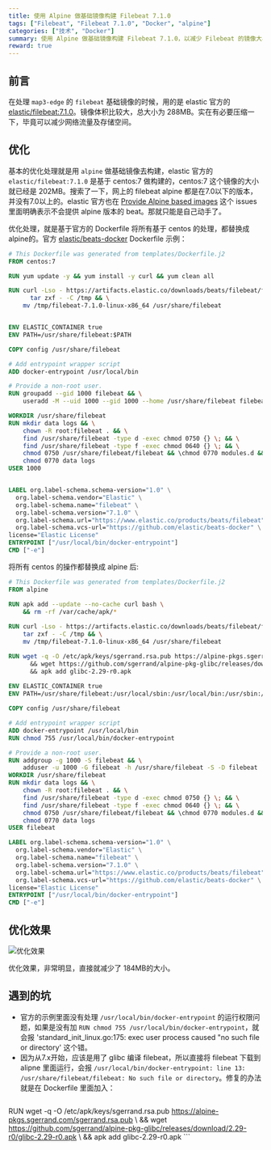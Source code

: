 ```yaml
---
title: 使用 Alpine 做基础镜像构建 Filebeat 7.1.0
tags: ["Filebeat", "Filebeat 7.1.0", "Docker", "alpine"]
categories: ["技术", "Docker"]
summary: 使用 Alpine 做基础镜像构建 Filebeat 7.1.0，以减少 Filebeat 的镜像大小
reward: true
---
```


## 前言

在处理 `map3-edge` 的 `filebeat` 基础镜像的时候，用的是 elastic 官方的 [elastic/filebeat:7.1.0](https://hub.docker.com/r/elastic/filebeat/)。镜像体积比较大，总大小为 288MB。实在有必要压缩一下，毕竟可以减少网络流量及存储空间。

## 优化

基本的优化处理就是用 `alpine` 做基础镜像去构建，elastic 官方的 `elastic/filebeat:7.1.0` 是基于 centos:7 做构建的，centos:7 这个镜像的大小就已经是 202MB。搜索了一下，网上的 filebeat alpine 都是在7.0以下的版本，并没有7.0以上的。elastic 官方也在 [Provide Alpine based images](https://github.com/elastic/beats-docker/issues/7) 这个 issues 里面明确表示不会提供 alpine 版本的 beat。那就只能是自己动手了。

优化处理，就是基于官方的 Dockerfile 将所有基于 centos 的处理，都替换成 alpine的。官方 [elastic/beats-docker](https://github.com/elastic/beats-docker) Dockerfile 示例：
```dockerfile
# This Dockerfile was generated from templates/Dockerfile.j2
FROM centos:7

RUN yum update -y && yum install -y curl && yum clean all

RUN curl -Lso - https://artifacts.elastic.co/downloads/beats/filebeat/filebeat-7.1.0-linux-x86_64.tar.gz | \
      tar zxf - -C /tmp && \
    mv /tmp/filebeat-7.1.0-linux-x86_64 /usr/share/filebeat


ENV ELASTIC_CONTAINER true
ENV PATH=/usr/share/filebeat:$PATH

COPY config /usr/share/filebeat

# Add entrypoint wrapper script
ADD docker-entrypoint /usr/local/bin

# Provide a non-root user.
RUN groupadd --gid 1000 filebeat && \
    useradd -M --uid 1000 --gid 1000 --home /usr/share/filebeat filebeat

WORKDIR /usr/share/filebeat
RUN mkdir data logs && \
    chown -R root:filebeat . && \
    find /usr/share/filebeat -type d -exec chmod 0750 {} \; && \
    find /usr/share/filebeat -type f -exec chmod 0640 {} \; && \
    chmod 0750 /usr/share/filebeat/filebeat && \chmod 0770 modules.d && \
    chmod 0770 data logs
USER 1000


LABEL org.label-schema.schema-version="1.0" \
  org.label-schema.vendor="Elastic" \
  org.label-schema.name="filebeat" \
  org.label-schema.version="7.1.0" \
  org.label-schema.url="https://www.elastic.co/products/beats/filebeat" \
  org.label-schema.vcs-url="https://github.com/elastic/beats-docker" \
license="Elastic License"
ENTRYPOINT ["/usr/local/bin/docker-entrypoint"]
CMD ["-e"]
```

将所有 centos 的操作都替换成 alpine 后:
```dockerfile
# This Dockerfile was generated from templates/Dockerfile.j2
FROM alpine

RUN apk add --update --no-cache curl bash \
    && rm -rf /var/cache/apk/*
    
RUN curl -Lso - https://artifacts.elastic.co/downloads/beats/filebeat/filebeat-7.1.0-linux-x86_64.tar.gz | \
    tar zxf - -C /tmp && \
    mv /tmp/filebeat-7.1.0-linux-x86_64 /usr/share/filebeat

RUN wget -q -O /etc/apk/keys/sgerrand.rsa.pub https://alpine-pkgs.sgerrand.com/sgerrand.rsa.pub \ 
      && wget https://github.com/sgerrand/alpine-pkg-glibc/releases/download/2.29-r0/glibc-2.29-r0.apk \ 
      && apk add glibc-2.29-r0.apk
      
ENV ELASTIC_CONTAINER true
ENV PATH=/usr/share/filebeat:/usr/local/sbin:/usr/local/bin:/usr/sbin:/usr/bin:/sbin:/bin

COPY config /usr/share/filebeat

# Add entrypoint wrapper script
ADD docker-entrypoint /usr/local/bin
RUN chmod 755 /usr/local/bin/docker-entrypoint

# Provide a non-root user.
RUN addgroup -g 1000 -S filebeat && \
    adduser -u 1000 -G filebeat -h /usr/share/filebeat -S -D filebeat
WORKDIR /usr/share/filebeat
RUN mkdir data logs && \
    chown -R root:filebeat . && \
    find /usr/share/filebeat -type d -exec chmod 0750 {} \; && \
    find /usr/share/filebeat -type f -exec chmod 0640 {} \; && \
    chmod 0750 /usr/share/filebeat/filebeat && \chmod 0770 modules.d && \
    chmod 0770 data logs
USER filebeat

LABEL org.label-schema.schema-version="1.0" \
  org.label-schema.vendor="Elastic" \
  org.label-schema.name="filebeat" \
  org.label-schema.version="7.1.0" \
  org.label-schema.url="https://www.elastic.co/products/beats/filebeat" \
  org.label-schema.vcs-url="https://github.com/elastic/beats-docker" \
license="Elastic License"
ENTRYPOINT ["/usr/local/bin/docker-entrypoint"]
CMD ["-e"]
```

## 优化效果
![优化效果](https://bingozai.s3.ap-east-1.amazonaws.com/blog/2019/08/07/filebeat.png)

优化效果，非常明显，直接就减少了 184MB的大小。

## 遇到的坑
* 官方的示例里面没有处理 `/usr/local/bin/docker-entrypoint` 的运行权限问题，如果是没有加 `RUN chmod 755 /usr/local/bin/docker-entrypoint`，就会报 'standard_init_linux.go:175: exec user process caused "no such file or directory' 这个错。
* 因为从7.x开始，应该是用了 glibc 编译 filebeat，所以直接将 filebeat 下载到 alipne 里面运行，会报 `/usr/local/bin/docker-entrypoint: line 13: /usr/share/filebeat/filebeat: No such file or directory`。修复的办法就是在 Dockerfile 里面加入：
    ```dockerfile
RUN wget -q -O /etc/apk/keys/sgerrand.rsa.pub https://alpine-pkgs.sgerrand.com/sgerrand.rsa.pub \ 
    && wget https://github.com/sgerrand/alpine-pkg-glibc/releases/download/2.29-r0/glibc-2.29-r0.apk \ 
    && apk add glibc-2.29-r0.apk
    ```

